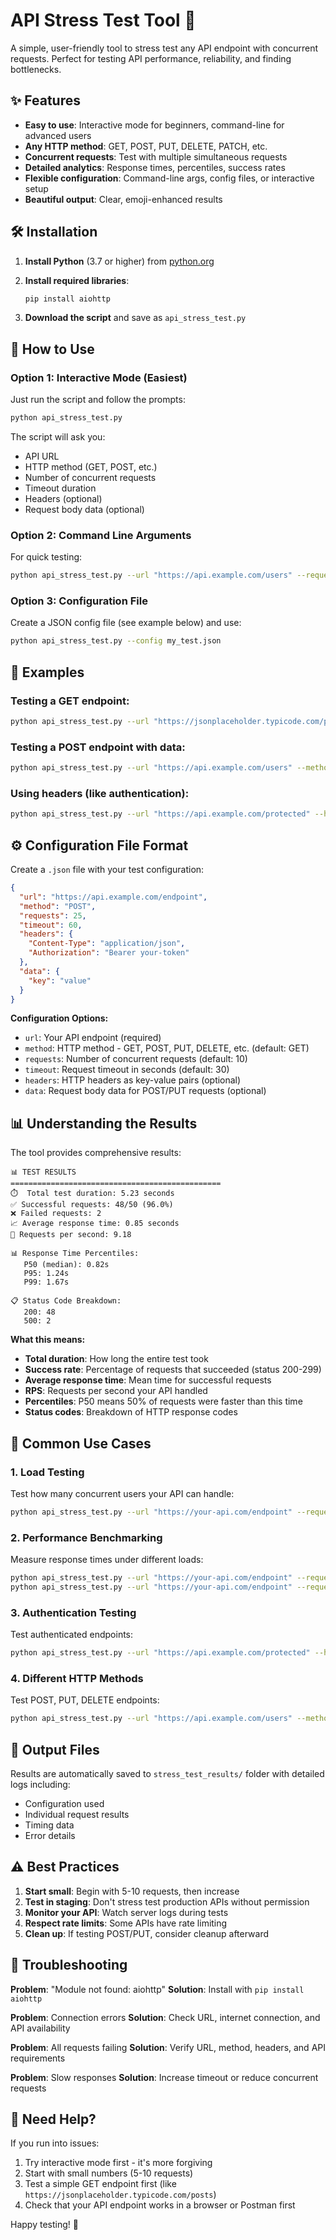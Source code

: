 # API Stress Test Tool 🚀

A simple, user-friendly tool to stress test any API endpoint with concurrent requests. Perfect for testing API performance, reliability, and finding bottlenecks.

## ✨ Features

- **Easy to use**: Interactive mode for beginners, command-line for advanced users
- **Any HTTP method**: GET, POST, PUT, DELETE, PATCH, etc.
- **Concurrent requests**: Test with multiple simultaneous requests
- **Detailed analytics**: Response times, percentiles, success rates
- **Flexible configuration**: Command-line args, config files, or interactive setup
- **Beautiful output**: Clear, emoji-enhanced results

## 🛠️ Installation

1. **Install Python** (3.7 or higher) from [python.org](https://python.org)

2. **Install required libraries**:
   ```bash
   pip install aiohttp
   ```

3. **Download the script** and save as `api_stress_test.py`

## 🚀 How to Use

### Option 1: Interactive Mode (Easiest)
Just run the script and follow the prompts:
```bash
python api_stress_test.py
```

The script will ask you:
- API URL
- HTTP method (GET, POST, etc.)
- Number of concurrent requests
- Timeout duration
- Headers (optional)
- Request body data (optional)

### Option 2: Command Line Arguments
For quick testing:
```bash
python api_stress_test.py --url "https://api.example.com/users" --requests 50 --timeout 30
```

### Option 3: Configuration File
Create a JSON config file (see example below) and use:
```bash
python api_stress_test.py --config my_test.json
```

## 📝 Examples

### Testing a GET endpoint:
```bash
python api_stress_test.py --url "https://jsonplaceholder.typicode.com/posts" --requests 20 --method GET
```

### Testing a POST endpoint with data:
```bash
python api_stress_test.py --url "https://api.example.com/users" --method POST --data '{"name":"John","email":"john@example.com"}' --requests 10
```

### Using headers (like authentication):
```bash
python api_stress_test.py --url "https://api.example.com/protected" --headers '{"Authorization":"Bearer your-token"}' --requests 5
```

## ⚙️ Configuration File Format

Create a `.json` file with your test configuration:

```json
{
  "url": "https://api.example.com/endpoint",
  "method": "POST",
  "requests": 25,
  "timeout": 60,
  "headers": {
    "Content-Type": "application/json",
    "Authorization": "Bearer your-token"
  },
  "data": {
    "key": "value"
  }
}
```

**Configuration Options:**
- `url`: Your API endpoint (required)
- `method`: HTTP method - GET, POST, PUT, DELETE, etc. (default: GET)
- `requests`: Number of concurrent requests (default: 10)
- `timeout`: Request timeout in seconds (default: 30)
- `headers`: HTTP headers as key-value pairs (optional)
- `data`: Request body data for POST/PUT requests (optional)

## 📊 Understanding the Results

The tool provides comprehensive results:

```
📊 TEST RESULTS
===============================================
⏱️  Total test duration: 5.23 seconds
✅ Successful requests: 48/50 (96.0%)
❌ Failed requests: 2
📈 Average response time: 0.85 seconds
🚀 Requests per second: 9.18

📊 Response Time Percentiles:
   P50 (median): 0.82s
   P95: 1.24s
   P99: 1.67s

📋 Status Code Breakdown:
   200: 48
   500: 2
```

**What this means:**
- **Total duration**: How long the entire test took
- **Success rate**: Percentage of requests that succeeded (status 200-299)
- **Average response time**: Mean time for successful requests
- **RPS**: Requests per second your API handled
- **Percentiles**: P50 means 50% of requests were faster than this time
- **Status codes**: Breakdown of HTTP response codes

## 🎯 Common Use Cases

### 1. **Load Testing**
Test how many concurrent users your API can handle:
```bash
python api_stress_test.py --url "https://your-api.com/endpoint" --requests 100
```

### 2. **Performance Benchmarking**
Measure response times under different loads:
```bash
python api_stress_test.py --url "https://your-api.com/endpoint" --requests 10  # Light load
python api_stress_test.py --url "https://your-api.com/endpoint" --requests 100 # Heavy load
```

### 3. **Authentication Testing**
Test authenticated endpoints:
```bash
python api_stress_test.py --url "https://api.example.com/protected" --headers '{"Authorization":"Bearer token123"}' --requests 20
```

### 4. **Different HTTP Methods**
Test POST, PUT, DELETE endpoints:
```bash
python api_stress_test.py --url "https://api.example.com/users" --method POST --data '{"name":"Test User"}' --requests 15
```

## 📁 Output Files

Results are automatically saved to `stress_test_results/` folder with detailed logs including:
- Configuration used
- Individual request results
- Timing data
- Error details

## ⚠️ Best Practices

1. **Start small**: Begin with 5-10 requests, then increase
2. **Test in staging**: Don't stress test production APIs without permission
3. **Monitor your API**: Watch server logs during tests
4. **Respect rate limits**: Some APIs have rate limiting
5. **Clean up**: If testing POST/PUT, consider cleanup afterward

## 🔧 Troubleshooting

**Problem**: "Module not found: aiohttp"
**Solution**: Install with `pip install aiohttp`

**Problem**: Connection errors
**Solution**: Check URL, internet connection, and API availability

**Problem**: All requests failing
**Solution**: Verify URL, method, headers, and API requirements

**Problem**: Slow responses
**Solution**: Increase timeout or reduce concurrent requests

## 🤝 Need Help?

If you run into issues:
1. Try interactive mode first - it's more forgiving
2. Start with small numbers (5-10 requests)
3. Test a simple GET endpoint first (like `https://jsonplaceholder.typicode.com/posts`)
4. Check that your API endpoint works in a browser or Postman first

Happy testing! 🎉